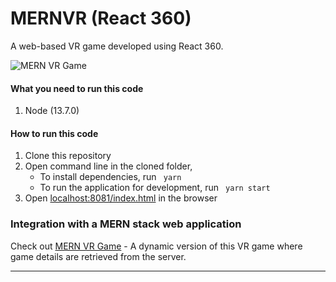 # MERNVR (React 360)

A web-based VR game developed using React 360. 

![MERN VR Game](https://s3.amazonaws.com/mernbook/git+/mernvr360.gif "MERN VR Game")

#### What you need to run this code
1. Node (13.7.0)

####  How to run this code
1. Clone this repository
2. Open command line in the cloned folder,
   - To install dependencies, run ```  yarn  ```
   - To run the application for development, run ```  yarn start  ```
3. Open [localhost:8081/index.html](http://localhost:8081/index.html) in the browser

### Integration with a MERN stack web application
Check out [MERN VR Game](https://github.com/shamahoque/mern-vrgame) - A dynamic version of this VR game where game details are retrieved from the server.

---- 